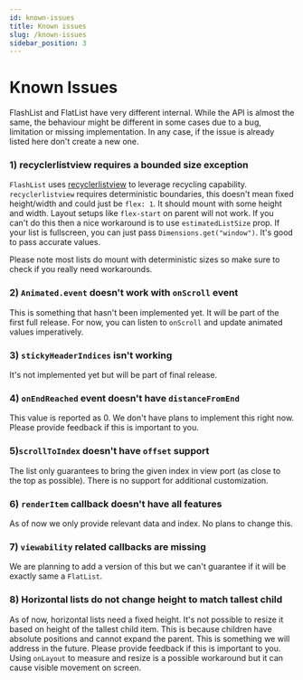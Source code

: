 ```yaml
---
id: known-issues
title: Known issues
slug: /known-issues
sidebar_position: 3
---
```


# Known Issues

FlashList and FlatList have very different internal. While the API is almost the same, the behaviour might be different in some cases due to a bug, limitation or missing implementation. In any case, if the issue is already listed here don't create a new one.

### 1) recyclerlistview requires a bounded size exception

`FlashList` uses [recyclerlistview](https://github.com/Flipkart/recyclerlistview) to leverage recycling capability. `recyclerlistview` requires deterministic boundaries, this doesn't mean fixed height/width and could just be `flex: 1`. It should mount with some height and width. Layout setups like `flex-start` on parent will not work. If you can't do this then a nice workaround is to use `estimatedListSize` prop. If your list is fullscreen, you can just pass `Dimensions.get("window")`. It's good to pass accurate values.

Please note most lists do mount with deterministic sizes so make sure to check if you really need workarounds.

### 2) `Animated.event` doesn't work with `onScroll` event

This is something that hasn't been implemented yet. It will be part of the first full release. For now, you can listen to `onScroll` and update animated values imperatively.

### 3) `stickyHeaderIndices` isn't working

It's not implemented yet but will be part of final release.

### 4) `onEndReached` event doesn't have `distanceFromEnd`

This value is reported as 0. We don't have plans to implement this right now. Please provide feedback if this is important to you.

### 5)`scrollToIndex` doesn't have `offset` support

The list only guarantees to bring the given index in view port (as close to the top as possible). There is no support for additional customization.

### 6) `renderItem` callback doesn't have all features

As of now we only provide relevant data and index. No plans to change this.

### 7) `viewability` related callbacks are missing

We are planning to add a version of this but we can't guarantee if it will be exactly same a `FlatList`.

### 8) Horizontal lists do not change height to match tallest child

As of now, horizontal lists need a fixed height. It's not possible to resize it based on height of the tallest child item. This is because children have absolute positions and cannot expand the parent. This is something we will address in the future. Please provide feedback if this is important to you. Using `onLayout` to measure and resize is a possible workaround but it can cause visible movement on screen.
